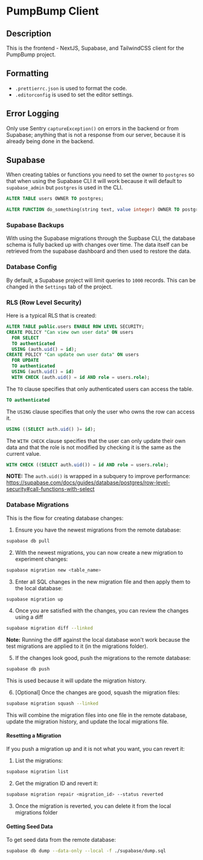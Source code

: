 # PumpBump Client

## Description

This is the frontend - NextJS, Supabase, and TailwindCSS client for the PumpBump project.

## Formatting

- `.prettierrc.json` is used to format the code.
- `.editorconfig` is used to set the editor settings.

## Error Logging

Only use Sentry `captureException()` on errors in the backend or from Supabase; anything that is not a response from our server, because it is already being done in the backend.

## Supabase

When creating tables or functions you need to set the owner to `postgres` so that when using the Supabase CLI it will work because it will default to `supabase_admin` but `postgres` is used in
the CLI.

```sql
ALTER TABLE users OWNER TO postgres;

ALTER FUNCTION do_something(string text, value integer) OWNER TO postgres;
```

### Supabase Backups

With using the Supabase migrations through the Supbase CLI, the database schema is fully backed up with changes over time. The data itself can be retrieved from the supabase dashboard and then used to restore the data.

### Database Config

By default, a Supabase project will limit queries to `1000` records. This can be changed in the
`Settings` tab of the project.

### RLS (Row Level Security)

Here is a typical RLS that is created:

```sql
ALTER TABLE public.users ENABLE ROW LEVEL SECURITY;
CREATE POLICY "Can view own user data" ON users
  FOR SELECT
  TO authenticated
  USING (auth.uid() = id);
CREATE POLICY "Can update own user data" ON users
  FOR UPDATE
  TO authenticated
  USING (auth.uid() = id)
  WITH CHECK (auth.uid() = id AND role = users.role);
```

The `TO` clause specifies that only authenticated users can access the table.

```sql
TO authenticated
```

The `USING` clause specifies that only the user who owns the row can access it.

```sql
USING ((SELECT auth.uid() )= id);
```

The `WITH CHECK` clause specifies that the user can only update their own data and that
the role is not modified by checking it is the same as the current value.

```sql
WITH CHECK ((SELECT auth.uid()) = id AND role = users.role);
```

**NOTE:** The `auth.uid()` is wrapped in a subquery to improve performance: https://supabase.com/docs/guides/database/postgres/row-level-security#call-functions-with-select

### Database Migrations

This is the flow for creating database changes:

1. Ensure you have the newest migrations from the remote database:

```bash
supabase db pull
```

2. With the newest migrations, you can now create a new migration to experiment changes:

```bash
supabase migration new <table_name>
```

3. Enter all SQL changes in the new migration file and then apply them to the local database:

```bash
supabase migration up
```

4. Once you are satisfied with the changes, you can review the changes using a diff

```bash
supabase migration diff --linked
```

**Note:** Running the diff against the local database won't work because the test migrations are applied to it (in the migrations folder).

5. If the changes look good, push the migrations to the remote database:

```bash
supabase db push
```

This is used because it will update the migration history.

6. [Optional] Once the changes are good, squash the migration files:

```bash
supabase migration squash --linked
```

This will combine the migration files into one file in the remote database, update the migration history, and update the local migrations file.

#### Resetting a Migration

If you push a migration up and it is not what you want, you can revert it:

1. List the migrations:

```bash
supabase migration list
```

2. Get the migration ID and revert it:

```bash
supabase migration repair <migration_id> --status reverted
```

3. Once the migration is reverted, you can delete it from the local migrations folder

#### Getting Seed Data

To get seed data from the remote database:

```bash
supabase db dump --data-only --local -f ./supabase/dump.sql
```
